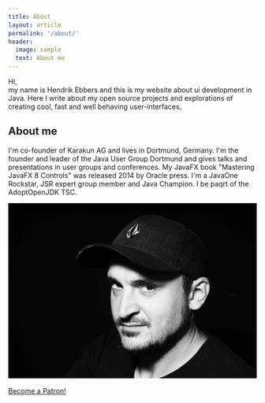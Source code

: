 ```yaml
---
title: About
layout: article
permalink: '/about/'
header:
  image: sample
  text: About me
---
```

Hi,  
my name is Hendrik Ebbers and this is my website about ui development in Java. Here I write about my open source projects and explorations of creating cool, fast and well behaving user-interfaces.

## About me

I'm co-founder of Karakun AG and lives in Dortmund, Germany. I'm the founder and leader of the Java User Group Dortmund and gives talks and presentations in user groups and conferences. My JavaFX book "Mastering JavaFX 8 Controls" was released 2014 by Oracle press. I'm a JavaOne Rockstar, JSR expert group member and Java Champion. I be paqrt of the AdoptOpenJDK TSC.

![Hendrik](/assets/posts/guigarage-legacy/profil.png)

<a href="https://www.patreon.com/bePatron?u=2974675" data-patreon-widget-type="become-patron-button">Become a Patron!</a><script async src="https://c6.patreon.com/becomePatronButton.bundle.js"></script>
